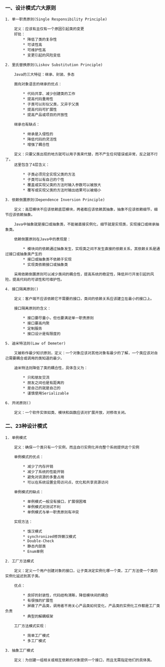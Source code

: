 ### 一、设计模式六大原则

    1. 单一职责原则(Single Responsibility Principle) 

        定义：应该有且仅有一个原因引起类的变更
        好处：
            * 降低了类的复杂性
            * 可读性高
            * 可维护性高
            * 变更引起的风险变低

    2. 里氏替换原则(Liskov Substitution Principle)

        Java的三大特征：继承、封装、多态

        面向对象语言的继承的优点：

            * 代码共享、减少创建类的工作
            * 提高代码重用性
            * 子类可以形似父类，又异于父类
            * 提高代码可扩展性
            * 提高产品或项目的开放性

        继承也有缺点：

            * 继承是入侵性的
            * 降低代码的灵活性
            * 增强了耦合性

        定义：只要父类出现的地方就可以用子类来代替，而不产生任何错误或异常，反之就不行了。
        这里包含了4层含义：

            * 子类必须完全实现父类的方法
            * 子类可以有自己的个性
            * 覆盖或实现父类的方法时输入参数可以被放大
            * 覆写或实现父类的方法时输出结果可以被缩小

    3. 依赖倒置原则(Dependence Inversion Principle)

        定义：高层模块不应该依赖底层模块，两者都应该依赖其抽象，抽象不应该依赖细节，细节应该依赖抽象。

        Java中抽象就是接口或抽象类，不能被直接实例化，细节就是实现类，实现接口或继承抽象类。

        依赖倒置原则在Java中的表现是：

            * 模块间的依赖通过抽象发生，实现类之间不发生直接的依赖关系，其依赖关系是通过接口或抽象类产生的
            * 接口或抽象类不依赖于实现
            * 实现类依赖接口或抽象类
        
        采用依赖倒置原则可以减少类间的耦合性，提高系统的稳定性，降低并行开发引起的风险，提高代码的可读性和可维护性。

    4. 接口隔离原则()

        定义：客户端不应该依赖它不需要的接口，类间的依赖关系应该建立在最小的接口上。

        接口隔离原则的含义：

            * 接口要尽量小，但也要满足单一职责原则
            * 接口要高内聚
            * 定制服务
            * 接口设计是有限度的

    5. 迪米特法则(Law of Demeter)

        又被称作最少知识原则，定义：一个对象应该对其他对象有最少的了解，一个类应该对自己需要耦合或调用的类知道的最少。

        迪米特法则降低了类的耦合性，具体含义为：

            * 只和朋友交流
            * 朋友之间也是有距离的
            * 是自己的就是自己的
            * 谨慎使用Serializable

    6. 开闭原则()

        定义：一个软件实体如类、模块和函数应该对扩展开放，对修改关闭。

### 二、23种设计模式

    1. 单例模式

        定义：确保一个类只有一个实例，而且自行实例化并向整个系统提供这个实例

        单例模式的优点：

            * 减少了内存开销
            * 减少了系统的性能开销
            * 避免对资源的多重占用
            * 可以在系统设置全局访问点，优化和共享资源访问
        
        单例模式的缺点：

            * 单例模式一般没有接口，扩展很困难
            * 单例模式对测试不利
            * 单例模式与单一职责原则有冲突

        实现方法：

            * 饿汉模式
            * synchronized修饰懒汉模式
            * Double-Check
            * 静态内部类
            * Enum单例

    2. 工厂方法模式

        定义：定义一个用户创建对象的接口，让子类决定实例化哪一个类，工厂方法使一个类的实例化延迟到其子类。

        优点：

            * 良好的封装性，代码结构清晰，降低模块间的耦合
            * 有很强的扩展性
            * 屏蔽了产品类，调用者不用关心产品类如何变化，产品类的实例化工作都是工厂类负责
            * 典型的解耦框架

        工厂方法模式实现：

            * 简单工厂模式
            * 多工厂模式

    3. 抽象工厂模式

        定义：为创建一组相关或相互依赖的对象提供一个接口，而且无需指定他们的具体类。
